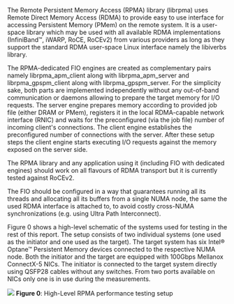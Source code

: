 The Remote Persistent Memory Access (RPMA) library (librpma) uses Remote Direct Memory Access (RDMA) to provide easy to use interface for accessing Persistent Memory (PMem) on the remote system. It is a user-space library which may be used with all available RDMA implementations (InfiniBand&trade;, iWARP, RoCE, RoCEv2) from various providers as long as they support the standard RDMA user-space Linux interface namely the libiverbs library.

The RPMA-dedicated FIO engines are created as complementary pairs namely librpma\_apm\_client along with librpma\_apm\_server and librpma\_gpspm\_client along with librpma\_gpspm\_server. For the simplicity sake, both parts are implemented independently without any out-of-band communication or daemons allowing to prepare the target memory for I/O requests. The server engine prepares memory according to provided job file (either DRAM or PMem), registers it in the local RDMA-capable network interface (RNIC) and waits for the preconfigured (via the job file) number of incoming client's connections. The client engine establishes the preconfigured number of connections with the server. After these setup steps the client engine starts executing I/O requests against the memory exposed on the server side.

The RPMA library and any application using it (including FIO with dedicated engines) should work on all flavours of RDMA transport but it is currently tested against RoCEv2.

The FIO should be configured in a way that guarantees running all its threads and allocating all its buffers from a single NUMA node, the same the used RDMA interface is attached to, to avoid costly cross-NUMA synchronizations (e.g. using Ultra Path Interconnect).

Figure 0 shows a high-level schematic of the systems used for testing in the rest of this report. The setup consists of two individual systems (one used as the initiator and one used as the target). The target system has six Intel&reg; Optane&trade; Persistent Memory devices connected to the respective NUMA node. Both the initiator and the target are equipped with 100Gbps Mellanox ConnectX-5 NICs. The initiator is connected to the target system directly using QSFP28 cables without any switches. From two ports available on NICs only one is in use during the measurements.

![](./Figure_000{{hl_ext}})
**Figure 0**: High-Level RPMA performance testing setup
